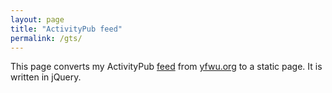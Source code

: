 ```yaml
---
layout: page
title: "ActivityPub feed"
permalink: /gts/
---
```


This page converts my ActivityPub [feed](https://yfwu.org/@yfwu/feed.rss) from [yfwu.org](https://yfwu.org/@yfwu) to a static page. It is written in jQuery.

<script src="https://ajax.googleapis.com/ajax/libs/jquery/3.6.1/jquery.min.js">
</script>
<script>
const RSS_URL = `https://yfwu.org/@yfwu/feed.rss`;

$.ajax(RSS_URL, {
accepts: {
    xml: "application/rss+xml",
},

dataType: "xml",

success: function (data) {
    $(data)
    .find("item")
    .each(function () {
        const el = $(this);

        var content = el.find("content\\:encoded").text();
        content = content.replace(/<br>/g, " ");
        content = content.replace(/<p>/g, "");
        content = content.replace(/<\/p>/g, "");

        try {
        var url = content.match(/(https?:\/\/[^ ]*)/)[0];
        } catch (e) {
        /* empty */
        }

        content = content.replace(
        /<a href="([^"]*)".*>([^<]*)<\/a>/g,
        `<a href="${url}">Link</a>`
        );

        const pubdate = el.find("pubDate").text();
        const date = new Date(pubdate);
        const dateStr = date
        .toLocaleString("zh", { hour12: false })
        .replaceAll("/", "-");

        const template = `<p>${dateStr} ${content}</p>`;
        document.body.insertAdjacentHTML("beforeend", template);
    });
},
});
</script>
